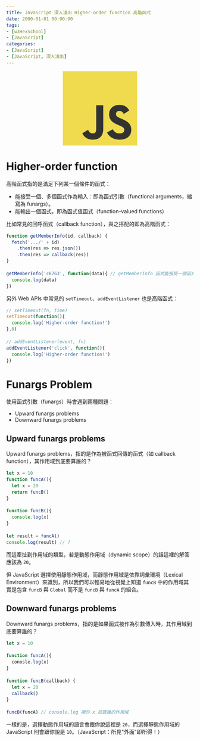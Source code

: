 ```yaml
---
title: JavaScript 深入淺出 Higher-order function 高階函式
date: 2000-01-01 00:00:00
tags:
- [w3HexSchool]
- [JavaScript]
categories: 
- [JavaScript]
- [JavaScript, 深入淺出]
---
```


<div style="display:flex;justify-content:center;">
  <img style="object-fit:cover;" src='/images/JavaScript/JavaScript-logo.png' width='200px' height='200px' />
</div>

<!-- more -->

# Higher-order function
高階函式指的是滿足下列某一個條件的函式：
- 能接受一個、多個函式作為輸入：即為函式引數（functional arguments，縮寫為 funargs）。
- 能輸出一個函式，即為函式值函式（function-valued functions）

比如常見的回呼函式（callback function），與之搭配的即為高階函式：

```js
function getMemberInfo(id, callback) {
  fetch('.../' + id)
    .then(res => res.json())
    .then(res => callback(res))
}

getMemberInfo('c8763', function(data){ // getMemberInfo 函式能接受一個函式作為輸入
  console.log(data)
})
```

另外 Web APIs 中常見的 `setTimeout`、`addEventListener` 也是高階函式：

```js
// setTimeout(fn, time)
setTimeout(function(){
  console.log('Higher-order function!')
},0)

// addEventListener(event, fn)
addEventListener('click', function(){
  console.log('Higher-order function!')
})
```

# Funargs Problem
使用函式引數（funargs）時會遇到兩種問題：
- Upward funargs problems
- Downward funargs problems

## Upward funargs problems
Upward funargs problems，指的是作為被函式回傳的函式（如 callback function），其作用域到底要算誰的？

```js
let x = 10
function funcA(){
  let x = 20
  return funcB()
}

function funcB(){
  console.log(x)
}

let result = funcA()
console.log(result) // ?
```

而這牽扯到作用域的類型，若是動態作用域（dynamic scope）的話這裡的解答應該為 `20`。

但 JavaScript 選擇使用靜態作用域，而靜態作用域是依靠詞彙環境（Lexical Environment）來識別，所以我們可以輕易地從視覺上知道 `funcB` 中的作用域其實是包含 `funcB` 與 `Global` 而不是 `funcB` 與 `funcA` 的組合。

## Downward funargs problems
Downward funargs problems，指的是如果函式被作為引數傳入時，其作用域到底要算誰的？

```js
let x = 10

function funcA(){
  conosle.log(x)
}

function funcB(callback) {
  let x = 20
  callback()
}

funcB(funcA) // console.log 裡的 x 該算誰的作用域
```

一樣的是，選擇動態作用域的語言會跟你說這裡是 `20`，而選擇靜態作用域的 JavaScript 則會跟你說是 `10`。（JavaScript：所見"外面"即所得！）